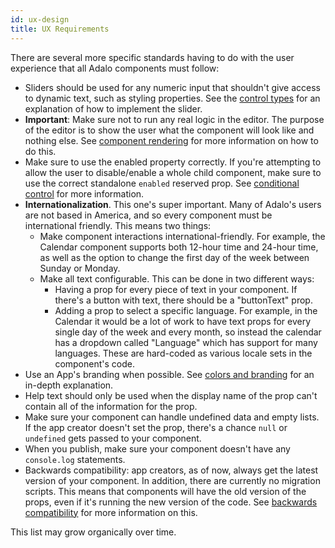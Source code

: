 ```yaml
---
id: ux-design
title: UX Requirements
---
```


There are several more specific standards having to do with the user experience that all Adalo components must follow:

- Sliders should be used for any numeric input that shouldn't give access to dynamic text, such as styling properties. See the [control types](/docs/interactions/control-types) for an explanation of how to implement the slider.
- **Important**: Make sure not to run any real logic in the editor. The purpose of the editor is to show the user what the component will look like and nothing else. See [component rendering](/docs/interactions/component-rendering) for more information on how to do this.
- Make sure to use the enabled property correctly. If you're attempting to allow the user to disable/enable a whole child component, make sure to use the correct standalone `enabled` reserved prop. See [conditional control](/docs/interactions/conditional-control) for more information.
- **Internationalization**. This one's super important. Many of Adalo's users are not based in America, and so every component must be international friendly. This means two things:
  - Make component interactions international-friendly. For example, the Calendar component supports both 12-hour time and 24-hour time, as well as the option to change the first day of the week between Sunday or Monday.
  - Make all text configurable. This can be done in two different ways:
    - Having a prop for every piece of text in your component. If there's a button with text, there should be a "buttonText" prop.
    - Adding a prop to select a specific language. For example, in the Calendar it would be a lot of work to have text props for every single day of the week and every month, so instead the calendar has a dropdown called "Language" which has support for many languages. These are hard-coded as various locale sets in the component's code.
- Use an App's branding when possible. See [colors and branding](/docs/design/colors-branding) for an in-depth explanation.
- Help text should only be used when the display name of the prop can't contain all of the information for the prop.
- Make sure your component can handle undefined data and empty lists. If the app creator doesn't set the prop, there's a chance `null` or `undefined` gets passed to your component.
- When you publish, make sure your component doesn't have any `console.log` statements.
- Backwards compatibility: app creators, as of now, always get the latest version of your component. In addition, there are currently no migration scripts. This means that components will have the old version of the props, even if it's running the new version of the code. See [backwards compatibility](/docs/workflow/backwards-compatibility) for more information on this.

This list may grow organically over time.
